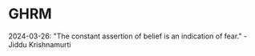 # GHRM

2024-03-26: "The constant assertion of belief is an indication of fear." - Jiddu Krishnamurti
